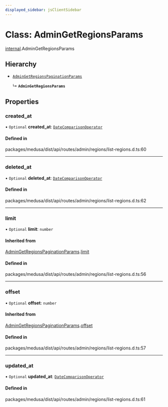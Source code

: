 ```yaml
---
displayed_sidebar: jsClientSidebar
---
```


# Class: AdminGetRegionsParams

[internal](../modules/internal.md).AdminGetRegionsParams

## Hierarchy

- [`AdminGetRegionsPaginationParams`](internal.AdminGetRegionsPaginationParams.md)

  ↳ **`AdminGetRegionsParams`**

## Properties

### created\_at

• `Optional` **created\_at**: [`DateComparisonOperator`](internal.DateComparisonOperator.md)

#### Defined in

packages/medusa/dist/api/routes/admin/regions/list-regions.d.ts:60

___

### deleted\_at

• `Optional` **deleted\_at**: [`DateComparisonOperator`](internal.DateComparisonOperator.md)

#### Defined in

packages/medusa/dist/api/routes/admin/regions/list-regions.d.ts:62

___

### limit

• `Optional` **limit**: `number`

#### Inherited from

[AdminGetRegionsPaginationParams](internal.AdminGetRegionsPaginationParams.md).[limit](internal.AdminGetRegionsPaginationParams.md#limit)

#### Defined in

packages/medusa/dist/api/routes/admin/regions/list-regions.d.ts:56

___

### offset

• `Optional` **offset**: `number`

#### Inherited from

[AdminGetRegionsPaginationParams](internal.AdminGetRegionsPaginationParams.md).[offset](internal.AdminGetRegionsPaginationParams.md#offset)

#### Defined in

packages/medusa/dist/api/routes/admin/regions/list-regions.d.ts:57

___

### updated\_at

• `Optional` **updated\_at**: [`DateComparisonOperator`](internal.DateComparisonOperator.md)

#### Defined in

packages/medusa/dist/api/routes/admin/regions/list-regions.d.ts:61
